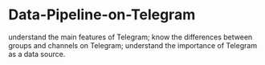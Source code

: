 # Data-Pipeline-on-Telegram
understand the main features of Telegram; know the differences between groups and channels on Telegram; understand the importance of Telegram as a data source.
